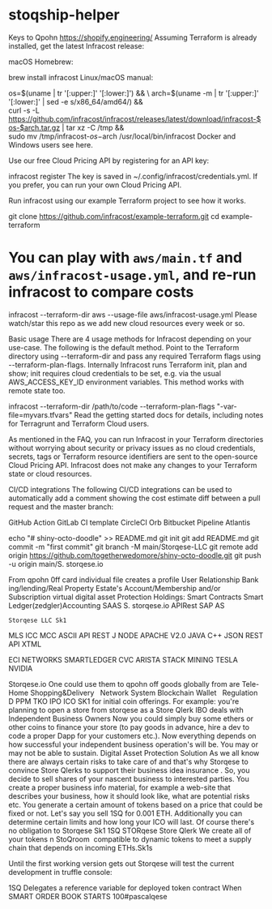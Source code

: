 # stoqship-helper

Keys to Qpohn
https://shopify.engineering/
Assuming Terraform is already installed, get the latest Infracost release:

macOS Homebrew:

brew install infracost
Linux/macOS manual:

os=$(uname | tr '[:upper:]' '[:lower:]') && \
arch=$(uname -m | tr '[:upper:]' '[:lower:]' | sed -e s/x86_64/amd64/) && \
curl -s -L https://github.com/infracost/infracost/releases/latest/download/infracost-$os-$arch.tar.gz | tar xz -C /tmp && \
sudo mv /tmp/infracost-$os-$arch /usr/local/bin/infracost
Docker and Windows users see here.

Use our free Cloud Pricing API by registering for an API key:

infracost register
The key is saved in ~/.config/infracost/credentials.yml. If you prefer, you can run your own Cloud Pricing API.

Run infracost using our example Terraform project to see how it works.

git clone https://github.com/infracost/example-terraform.git
cd example-terraform

# You can play with `aws/main.tf` and `aws/infracost-usage.yml`, and re-run infracost to compare costs
infracost --terraform-dir aws --usage-file aws/infracost-usage.yml
Please watch/star this repo as we add new cloud resources every week or so.

Basic usage
There are 4 usage methods for Infracost depending on your use-case. The following is the default method. Point to the Terraform directory using --terraform-dir and pass any required Terraform flags using --terraform-plan-flags. Internally Infracost runs Terraform init, plan and show; init requires cloud credentials to be set, e.g. via the usual AWS_ACCESS_KEY_ID environment variables. This method works with remote state too.

infracost --terraform-dir /path/to/code --terraform-plan-flags "-var-file=myvars.tfvars"
Read the getting started docs for details, including notes for Terragrunt and Terraform Cloud users.

As mentioned in the FAQ, you can run Infracost in your Terraform directories without worrying about security or privacy issues as no cloud credentials, secrets, tags or Terraform resource identifiers are sent to the open-source Cloud Pricing API. Infracost does not make any changes to your Terraform state or cloud resources.

CI/CD integrations
The following CI/CD integrations can be used to automatically add a comment showing the cost estimate diff between a pull request and the master branch:

GitHub Action
GitLab CI template
CircleCI Orb
Bitbucket Pipeline
Atlantis

echo "# shiny-octo-doodle" >> README.md
git init
git add README.md
git commit -m "first commit"
git branch -M main/Storqese-LLC
git remote add origin https://github.com/togetherwedomore/shiny-octo-doodle.git
git push -u origin main/S.       storqese.io

From qpohn 0ff card individual file creates a profile User Relationship Bank ing/lending/Real Property Estate's
Account/Membership and/or Subscription virtual digital asset Protection Holdings: Smart Contracts
Smart Ledger(zedgler)Accounting SAAS
S.    storqese.io APIRest SAP AS



    Storqese LLC Sk1 
 
MLS ICC MCC ASCII 
API REST J NODE APACHE V2.0
JAVA C++ JSON REST API XTML

ECI NETWORKS SMARTLEDGER CVC
ARISTA STACK MINING TESLA NVIDIA


Storqese.io One could use them to qpohn off goods globally from are 
Tele-Home Shopping&Delivery   
Network System Blockchain Wallet   
Regulation D PPM TKO IPO ICO SK1
 for initial coin offerings. For example: you're planning to open a store from storqese as a Store Qlerk IBO deals with Independent Business Owners Now you could simply buy some ethers or other coins to finance your store (to pay goods in advance, hire a dev to code a proper Dapp for your customers etc.). Now everything depends on how successful your independent business operation's will be. You may or may not be able to sustain. Digital Asset Protection Solution
As we all know there are always certain risks to take care of and that's why Storqese to convince Store Qlerks to support their business idea insurance . So, you decide to sell shares of your nascent business to interested parties. You create a proper business info material, for example a web-site that describes your business, how it should look like, what are potential risks etc. You generate a certain amount of tokens based on a price that could be fixed or not. Let's say you sell 1SQ for 0.001 ETH. Additionally you can determine certain limits and how long your ICO will last. Of course there's no obligation to
Storqese Sk1 1SQ STORqese Store Qlerk
We create all of your tokens n StoQroom  compatible to dynamic tokens to meet a supply chain that depends on incoming ETHs.Sk1s

Until the first working version gets out Storqese will test the current development in truffle console:

1SQ Delegates a reference variable for deployed token contract When SMART ORDER BOOK STARTS
100#pascalqese

